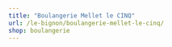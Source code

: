 ```yaml
---
title: "Boulangerie Mellet le CINQ"
url: /le-bignon/boulangerie-mellet-le-cinq/
shop: boulangerie
---
```

